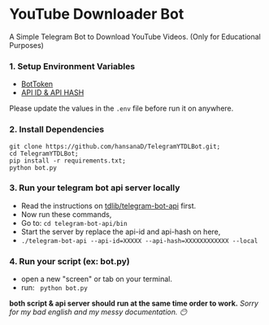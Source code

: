 # YouTube Downloader Bot
A Simple Telegram Bot to Download YouTube Videos. (Only for Educational Purposes)


### 1. Setup Environment Variables
- [BotToken](https://core.telegram.org/bots/tutorial#obtain-your-bot-token)
- [API ID & API HASH](https://core.telegram.org/api/obtaining_api_id)
  
Please update the values in the `.env` file before run it on anywhere.

### 2. Install Dependencies
```
git clone https://github.com/hansanaD/TelegramYTDLBot.git;
cd TelegramYTDLBot;
pip install -r requirements.txt;
python bot.py
```
### 3. Run your telegram bot api server locally

- Read the instructions on [tdlib/telegram-bot-api](https://github.com/tdlib/telegram-bot-api) first.
- Now run these commands,
- Go to: ```cd telegram-bot-api/bin```
- Start the server by replace the api-id and api-hash on here,
- ``` ./telegram-bot-api --api-id=XXXXX --api-hash=XXXXXXXXXXXX --local ```

### 4. Run your script (ex: bot.py)
- open a new "screen" or tab on your terminal.
- run: ``` python bot.py```

**both script & api server should run at the same time order to work.**
_Sorry for my bad english and my messy documentation. 😶_



  


